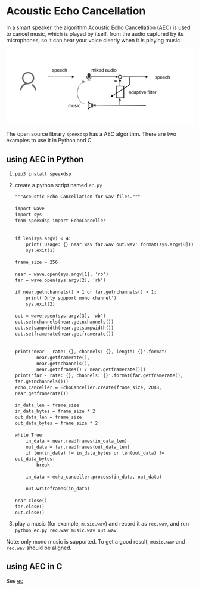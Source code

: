 # Acoustic Echo Cancellation

In a smart speaker, the algorithm Acoustic Echo Cancellation (AEC)  is used to cancel music, which is played by itself, from the audio captured by its microphones, so it can hear your voice clearly when it is playing music.

![](/assets/images/aec.png)

The open source library `speexdsp` has a AEC algorithm. There are two examples to use it in Python and C.

## using AEC in Python
1.  `pip3 install speexdsp`
2.  create a python script named `ec.py`

    ```
    """Acoustic Echo Cancellation for wav files."""

    import wave
    import sys
    from speexdsp import EchoCanceller


    if len(sys.argv) < 4:
        print('Usage: {} near.wav far.wav out.wav'.format(sys.argv[0]))
        sys.exit(1)

    frame_size = 256

    near = wave.open(sys.argv[1], 'rb')
    far = wave.open(sys.argv[2], 'rb')

    if near.getnchannels() > 1 or far.getnchannels() > 1:
        print('Only support mono channel')
        sys.exit(2)

    out = wave.open(sys.argv[3], 'wb')
    out.setnchannels(near.getnchannels())
    out.setsampwidth(near.getsampwidth())
    out.setframerate(near.getframerate())


    print('near - rate: {}, channels: {}, length: {}'.format(
            near.getframerate(),
            near.getnchannels(),
            near.getnframes() / near.getframerate()))
    print('far - rate: {}, channels: {}'.format(far.getframerate(), far.getnchannels()))
    echo_canceller = EchoCanceller.create(frame_size, 2048, near.getframerate())

    in_data_len = frame_size
    in_data_bytes = frame_size * 2
    out_data_len = frame_size
    out_data_bytes = frame_size * 2

    while True:
        in_data = near.readframes(in_data_len)
        out_data = far.readframes(out_data_len)
        if len(in_data) != in_data_bytes or len(out_data) != out_data_bytes:
            break

        in_data = echo_canceller.process(in_data, out_data)

        out.writeframes(in_data)

    near.close()
    far.close()
    out.close()
    ```

3.  play a music (for example, `music.wav`) and record it as `rec.wav`, and run `python ec.py rec.wav music.wav out.wav`.

Note: only mono music is supported. To get a good result, `music.wav` and `rec.wav` should be aligned.

## using AEC in C
See [ec](https://github.com/voice-engine/ec)
